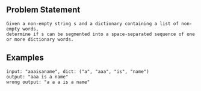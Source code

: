 ## Problem Statement

```
Given a non-empty string s and a dictionary containing a list of non-empty words,
determine if s can be segmented into a space-separated sequence of one or more dictionary words.
```

## Examples

```
input: "aaaisaname", dict: ("a", "aaa", "is", "name")
output: "aaa is a name"
wrong output: "a a a is a name"
```
